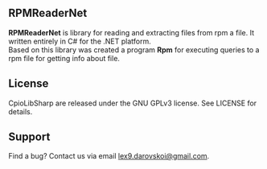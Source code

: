 ## RPMReaderNet
**RPMReaderNet** is library for reading and extracting files from rpm a file. It written entirely in C# for the .NET platform. <br>Based on this library was created a program **Rpm** for executing queries to a rpm file for getting info about file.


## License

CpioLibSharp are released under the GNU GPLv3 license. See LICENSE for details.

## Support

Find a bug? Contact us via email lex9.darovskoi@gmail.com.

